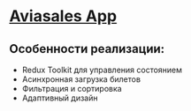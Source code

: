 # [Aviasales App](aviasales-app-khaki-seven.vercel.app)

## Особенности реализации:

- Redux Toolkit для управления состоянием
- Асинхронная загрузка билетов
- Фильтрация и сортировка
- Адаптивный дизайн
